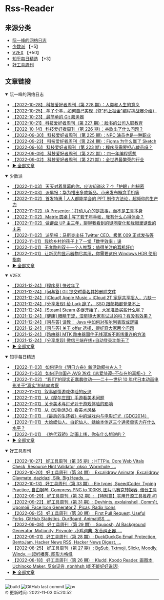 # Rss-Reader

## 来源分类

* [阮一峰的网络日志](#阮一峰的网络日志)
* [少数派](#少数派) 【+5】
* [V2EX](#V2EX) 【+50】
* [知乎每日精选](#知乎每日精选) 【+3】
* [好工具周刊](#好工具周刊)

## 文章链接

<details open>
    <summary id="阮一峰的网络日志">
     阮一峰的网络日志
    </summary>


* [【2022-10-28】 科技爱好者周刊（第 228 期）：人类和人生的意义](http://www.ruanyifeng.com/blog/2022/10/weekly-issue-228.html)
* [【2022-10-25】 羊了个羊，如何自己实现（暨"码上掘金"编程挑战赛介绍）](http://www.ruanyifeng.com/blog/2022/10/sheep-n-sheep.html)
* [【2022-10-23】 最简单的 Git 服务器](http://www.ruanyifeng.com/blog/2022/10/git-server.html)
* [【2022-10-21】 科技爱好者周刊（第 227 期）：脸书的公司入职教育](http://www.ruanyifeng.com/blog/2022/10/weekly-issue-227.html)
* [【2022-10-14】 科技爱好者周刊（第 226 期）：谷歌出了什么问题？](http://www.ruanyifeng.com/blog/2022/10/weekly-issue-226.html)
* [【2022-09-30】 科技爱好者周刊（第 225 期）：NPC 演员也是一种职业](http://www.ruanyifeng.com/blog/2022/09/weekly-issue-225.html)
* [【2022-09-23】 科技爱好者周刊（第 224 期）：Figma 为什么赢了 Sketch](http://www.ruanyifeng.com/blog/2022/09/weekly-issue-224.html)
* [【2022-09-16】 科技爱好者周刊（第 223 期）：程序员需要担心裁员吗？](http://www.ruanyifeng.com/blog/2022/09/weekly-issue-223.html)
* [【2022-09-09】 科技爱好者周刊（第 222 期）：四十年编程感想](http://www.ruanyifeng.com/blog/2022/09/weekly-issue-222.html)
* [【2022-09-02】 科技爱好者周刊（第 221 期）：全世界最繁荣的行业](http://www.ruanyifeng.com/blog/2022/09/weekly-issue-221.html)
* [:arrow_forward: 全部文章](data/阮一峰的网络日志.md)
</details>

<details open>
    <summary id="少数派">
     少数派
    </summary>


* [【2022-11-03】 天天对着屏幕的你，应该知道这 7 个「护眼」的秘密](https://sspai.com/post/76517)
* [【2022-11-03】 派早报：华为推出多款新品、小米发布概念手机等](https://sspai.com/post/76572)
* [【2022-11-02】 首发特惠 | 人人都能学会的 PPT 制作方法论，超频你的生产力](https://sspai.com/post/76551)
* [【2022-11-02】 iA Presenter：打动人心的是故事，而不是工具本身](https://sspai.com/post/76561)
* [【2022-11-02】 Matrix 圆桌 | 写了若干年手帐，我有什么心得体会？](https://sspai.com/post/76562)
* [【2022-11-02】 做键盘 UP 主三年，聊聊我看到的键圈变化和我眼里键盘的未来](https://sspai.com/post/76461)
* [【2022-11-02】 派早报：马斯克出任 Twitter CEO、极氪 009 正式发布等](https://sspai.com/post/76555)
* [【2022-11-01】 我给乡村的孩子上了一堂「数字效率」课](https://sspai.com/post/76548)
* [【2022-11-01】 无套路的双十一个人推荐：值得关注的耳机好价](https://sspai.com/post/76544)
* [【2022-11-01】 让新买的显示器物尽其用，你需要这份 Windows HDR 使用指南](https://sspai.com/post/76543)
* [:arrow_forward: 全部文章](data/少数派.md)
</details>

<details open>
    <summary id="V2EX">
     V2EX
    </summary>


* [【2021-12-24】 [程序员] 快过年了](https://www.v2ex.com/t/824201)
* [【2021-12-24】 [问与答] Git 提交时莫名其妙删除文件](https://www.v2ex.com/t/824200)
* [【2021-12-24】 [iCloud] Apple Music + iCloud 2T 家庭共享招人，六缺一](https://www.v2ex.com/t/824199)
* [【2021-12-24】 [分享发现] 给 Lark 跪了， SSO 跟邮箱都登录不上](https://www.v2ex.com/t/824198)
* [【2021-12-24】 [Steam] Steam 冬促开始了，大家准备买些什么呢？](https://www.v2ex.com/t/824197)
* [【2021-12-24】 [健康] 眼睛干涩，湿房镜大家有试过的吗？有没有效果？](https://www.v2ex.com/t/824196)
* [【2021-12-24】 [问与答] 请教： Java 中如何对布尔列表取或逻辑](https://www.v2ex.com/t/824194)
* [【2021-12-24】 [问与答] 关于 offer 选择，很好奇大家两个问题](https://www.v2ex.com/t/824192)
* [【2021-12-24】 [路由器] MTK 路由器固件无线漫游不断线重连的方法](https://www.v2ex.com/t/824191)
* [【2021-12-24】 [分享发现] 微信三端在线+自动登录功能无了](https://www.v2ex.com/t/824190)
* [:arrow_forward: 全部文章](data/V2EX.md)
</details>

<details open>
    <summary id="知乎每日精选">
     知乎每日精选
    </summary>


* [【2022-11-03】 如何评价《明日方舟》新活动叙拉古人？](http://www.zhihu.com/question/561890839/answer/2740412975?utm_campaign=rss&utm_medium=rss&utm_source=rss&utm_content=title)
* [【2022-11-03】 如何评价国产 AVG 游戏《恋爱绮谭~不存在的真相~》？](http://www.zhihu.com/question/562740275/answer/2741348426?utm_campaign=rss&utm_medium=rss&utm_source=rss&utm_content=title)
* [【2022-11-02】 “我们”的现实正蠢蠢欲动——二十一世纪 10 年代日本动画电影关于“真实”的转向考察](http://zhuanlan.zhihu.com/p/579035072?utm_campaign=rss&utm_medium=rss&utm_source=rss&utm_content=title)
* [【2022-11-01】 叙事剧情游戏体验的反思](http://zhuanlan.zhihu.com/p/404773708?utm_campaign=rss&utm_medium=rss&utm_source=rss&utm_content=title)
* [【2022-11-01】 从《摩尔庄园》手游看美术问题](http://zhuanlan.zhihu.com/p/407965203?utm_campaign=rss&utm_medium=rss&utm_source=rss&utm_content=title)
* [【2022-11-01】 关卡美术与灯光对于游戏体验的影响](http://zhuanlan.zhihu.com/p/498585928?utm_campaign=rss&utm_medium=rss&utm_source=rss&utm_content=title)
* [【2022-11-01】 从《动物派对》看美术风格](http://zhuanlan.zhihu.com/p/431188358?utm_campaign=rss&utm_medium=rss&utm_source=rss&utm_content=title)
* [【2022-11-01】 《最后的生还者》中的游戏内与电影灯光（GDC2014）](http://zhuanlan.zhihu.com/p/519389282?utm_campaign=rss&utm_medium=rss&utm_source=rss&utm_content=title)
* [【2022-11-01】 大蛤蟆仙人、白蛇仙人、蛞蝓本体这三个通灵兽实力在什么水平？](http://www.zhihu.com/question/358933272/answer/922500041?utm_campaign=rss&utm_medium=rss&utm_source=rss&utm_content=title)
* [【2022-11-01】 《绝代双骄》动画上线，你有什么想说的？](http://www.zhihu.com/question/563697017/answer/2739655633?utm_campaign=rss&utm_medium=rss&utm_source=rss&utm_content=title)
* [:arrow_forward: 全部文章](data/知乎每日精选.md)
</details>

<details open>
    <summary id="好工具周刊">
     好工具周刊
    </summary>


* [【2022-10-27】 好工具周刊（第 35 期）: HTTPie, Core Web Vitals Check, Resource Hint Validator, okso, Wormhole, ...](https://bestxtools.zhubai.love/posts/2197355853403787264)
* [【2022-10-20】 好工具周刊（第 34 期）: Excalidraw Animate, Excalidraw Claymate, dazidazi, Silk, Big Heads, ...](https://bestxtools.zhubai.love/posts/2194796415966781440)
* [【2022-10-13】 好工具周刊（第 33 期）: Ele types, SpeedCoder, Typing Practice, 自由钢琴, Compress PNG to 100KB, 图片马赛克转换器, 谐音工具](https://bestxtools.zhubai.love/posts/2192281020718419968)
* [【2022-09-29】 好工具周刊（第 32 期）: 【特别篇】实用开源工具推荐 #1](https://bestxtools.zhubai.love/posts/2187203672369479680)
* [【2022-09-22】 好工具周刊（第 31 期）: Devhints, explainshell, Comm1t, Ugomoji, Face Icon Generator Z, Picas, Radix Icons](https://bestxtools.zhubai.love/posts/2184646951055171584)
* [【2022-09-15】 好工具周刊（第 30 期）: First Pull Request, Useful Forks, GitHub Statistics, OurBoard, AnimatiSS, ...](https://bestxtools.zhubai.love/posts/2182124891627585536)
* [【2022-09-08】 好工具周刊（第 29 期）: Squoosh, AI Background Generator, Motionity, Privnote, 小鸡词典, 发音纠正器, ...](https://bestxtools.zhubai.love/posts/2179567147990081536)
* [【2022-09-01】 好工具周刊（第 28 期）: DuckDuckGo Email Protection, BentoJam, Hacker News RSS, Hacker News Digest, ...](https://bestxtools.zhubai.love/posts/2177023307428327424)
* [【2022-08-25】 好工具周刊（第 27 期）: BgSub, Txtmoji, Slickr, Moodly, Windy, 一起听播客, 图形方格纸](https://bestxtools.zhubai.love/posts/2174508953806163968)
* [【2022-08-18】 好工具周刊（第 26 期）: Kludd, Koodo Reader, 画图本, Uchinoko Maker, 反向词典, nbnhhsh (能不能好好说话)](https://bestxtools.zhubai.love/posts/2171964393314566144)
* [:arrow_forward: 全部文章](data/好工具周刊.md)
</details>


---

![build](https://github.com/LikaiLee/rss-reader/workflows/rss%20reader/badge.svg)
![GitHub last commit](https://img.shields.io/github/last-commit/likailee/rss-reader)
![pv](https://pageview.vercel.app/?github_user=likailee) <br>
:alarm_clock: 更新时间: 2022-11-03 05:20:52